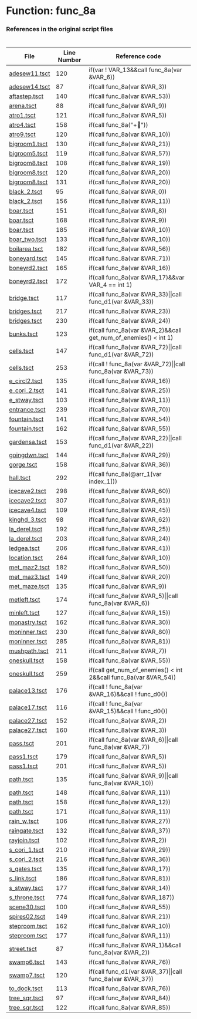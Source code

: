 # Function: func_8a
### References in the original script files

#

| File | Line Number | Reference code |
| --- | --- | --- |
| [adesew11.tsct](../../../out/adesew11.tsct#L120) | 120 | if(var ! VAR_13&&call func_8a(var &VAR_6)) |
| [adesew14.tsct](../../../out/adesew14.tsct#L87) | 87 | if(call func_8a(var &VAR_3)) |
| [aftastep.tsct](../../../out/aftastep.tsct#L140) | 140 | if(call func_8a(var &VAR_53)) |
| [arena.tsct](../../../out/arena.tsct#L88) | 88 | if(call func_8a(var &VAR_9)) |
| [atro1.tsct](../../../out/atro1.tsct#L121) | 121 | if(call func_8a(var &VAR_5)) |
| [atro4.tsct](../../../out/atro4.tsct#L158) | 158 | if(call func_8a("+")) |
| [atro9.tsct](../../../out/atro9.tsct#L120) | 120 | if(call func_8a(var &VAR_10)) |
| [bigroom1.tsct](../../../out/bigroom1.tsct#L130) | 130 | if(call func_8a(var &VAR_21)) |
| [bigroom5.tsct](../../../out/bigroom5.tsct#L119) | 119 | if(call func_8a(var &VAR_57)) |
| [bigroom8.tsct](../../../out/bigroom8.tsct#L108) | 108 | if(call func_8a(var &VAR_19)) |
| [bigroom8.tsct](../../../out/bigroom8.tsct#L120) | 120 | if(call func_8a(var &VAR_20)) |
| [bigroom8.tsct](../../../out/bigroom8.tsct#L131) | 131 | if(call func_8a(var &VAR_20)) |
| [black_2.tsct](../../../out/black_2.tsct#L95) | 95 | if(call func_8a(var &VAR_0)) |
| [black_2.tsct](../../../out/black_2.tsct#L156) | 156 | if(call func_8a(var &VAR_11)) |
| [boar.tsct](../../../out/boar.tsct#L151) | 151 | if(call func_8a(var &VAR_8)) |
| [boar.tsct](../../../out/boar.tsct#L168) | 168 | if(call func_8a(var &VAR_9)) |
| [boar.tsct](../../../out/boar.tsct#L185) | 185 | if(call func_8a(var &VAR_10)) |
| [boar_two.tsct](../../../out/boar_two.tsct#L133) | 133 | if(call func_8a(var &VAR_10)) |
| [boilarea.tsct](../../../out/boilarea.tsct#L182) | 182 | if(call func_8a(var &VAR_56)) |
| [boneyard.tsct](../../../out/boneyard.tsct#L145) | 145 | if(call func_8a(var &VAR_71)) |
| [boneyrd2.tsct](../../../out/boneyrd2.tsct#L165) | 165 | if(call func_8a(var &VAR_16)) |
| [boneyrd2.tsct](../../../out/boneyrd2.tsct#L172) | 172 | if(call func_8a(var &VAR_17)&&var VAR_4 == int 1) |
| [bridge.tsct](../../../out/bridge.tsct#L117) | 117 | if(call func_8a(var &VAR_33)\|\|call func_d1(var &VAR_33)) |
| [bridges.tsct](../../../out/bridges.tsct#L217) | 217 | if(call func_8a(var &VAR_23)) |
| [bridges.tsct](../../../out/bridges.tsct#L230) | 230 | if(call func_8a(var &VAR_24)) |
| [bunks.tsct](../../../out/bunks.tsct#L123) | 123 | if(call func_8a(var &VAR_2)&&call get_num_of_enemies() < int 1) |
| [cells.tsct](../../../out/cells.tsct#L147) | 147 | if(call func_8a(var &VAR_72)\|\|call func_d1(var &VAR_72)) |
| [cells.tsct](../../../out/cells.tsct#L253) | 253 | if(call ! func_8a(var &VAR_72)\|\|call func_8a(var &VAR_73)) |
| [e_circl2.tsct](../../../out/e_circl2.tsct#L135) | 135 | if(call func_8a(var &VAR_16)) |
| [e_cori_2.tsct](../../../out/e_cori_2.tsct#L141) | 141 | if(call func_8a(var &VAR_25)) |
| [e_stway.tsct](../../../out/e_stway.tsct#L103) | 103 | if(call func_8a(var &VAR_11)) |
| [entrance.tsct](../../../out/entrance.tsct#L239) | 239 | if(call func_8a(var &VAR_70)) |
| [fountain.tsct](../../../out/fountain.tsct#L141) | 141 | if(call func_8a(var &VAR_54)) |
| [fountain.tsct](../../../out/fountain.tsct#L162) | 162 | if(call func_8a(var &VAR_55)) |
| [gardensa.tsct](../../../out/gardensa.tsct#L153) | 153 | if(call func_8a(var &VAR_22)\|\|call func_d1(var &VAR_22)) |
| [goingdwn.tsct](../../../out/goingdwn.tsct#L144) | 144 | if(call func_8a(var &VAR_29)) |
| [gorge.tsct](../../../out/gorge.tsct#L158) | 158 | if(call func_8a(var &VAR_36)) |
| [hall.tsct](../../../out/hall.tsct#L292) | 292 | if(call func_8a(@arr_1[var index_1])) |
| [icecave2.tsct](../../../out/icecave2.tsct#L298) | 298 | if(call func_8a(var &VAR_60)) |
| [icecave2.tsct](../../../out/icecave2.tsct#L307) | 307 | if(call func_8a(var &VAR_61)) |
| [icecave4.tsct](../../../out/icecave4.tsct#L109) | 109 | if(call func_8a(var &VAR_45)) |
| [kinghd_3.tsct](../../../out/kinghd_3.tsct#L98) | 98 | if(call func_8a(var &VAR_62)) |
| [la_derel.tsct](../../../out/la_derel.tsct#L192) | 192 | if(call func_8a(var &VAR_25)) |
| [la_derel.tsct](../../../out/la_derel.tsct#L203) | 203 | if(call func_8a(var &VAR_24)) |
| [ledgea.tsct](../../../out/ledgea.tsct#L206) | 206 | if(call func_8a(var &VAR_41)) |
| [location.tsct](../../../out/location.tsct#L264) | 264 | if(call func_8a(var &VAR_10)) |
| [met_maz2.tsct](../../../out/met_maz2.tsct#L182) | 182 | if(call func_8a(var &VAR_50)) |
| [met_maz3.tsct](../../../out/met_maz3.tsct#L149) | 149 | if(call func_8a(var &VAR_20)) |
| [met_maze.tsct](../../../out/met_maze.tsct#L135) | 135 | if(call func_8a(var &VAR_9)) |
| [metleft.tsct](../../../out/metleft.tsct#L174) | 174 | if(call func_8a(var &VAR_5)\|\|call func_8a(var &VAR_6)) |
| [minleft.tsct](../../../out/minleft.tsct#L127) | 127 | if(call func_8a(var &VAR_15)) |
| [monastry.tsct](../../../out/monastry.tsct#L162) | 162 | if(call func_8a(var &VAR_30)) |
| [moninner.tsct](../../../out/moninner.tsct#L230) | 230 | if(call func_8a(var &VAR_80)) |
| [moninner.tsct](../../../out/moninner.tsct#L285) | 285 | if(call func_8a(var &VAR_81)) |
| [mushpath.tsct](../../../out/mushpath.tsct#L211) | 211 | if(call func_8a(var &VAR_7)) |
| [oneskull.tsct](../../../out/oneskull.tsct#L158) | 158 | if(call func_8a(var &VAR_55)) |
| [oneskull.tsct](../../../out/oneskull.tsct#L259) | 259 | if(call get_num_of_enemies() < int 2&&call func_8a(var &VAR_54)) |
| [palace13.tsct](../../../out/palace13.tsct#L176) | 176 | if(call ! func_8a(var &VAR_16)&&call ! func_d0()) |
| [palace17.tsct](../../../out/palace17.tsct#L116) | 116 | if(call ! func_8a(var &VAR_15)&&call ! func_d0()) |
| [palace27.tsct](../../../out/palace27.tsct#L152) | 152 | if(call func_8a(var &VAR_2)) |
| [palace27.tsct](../../../out/palace27.tsct#L160) | 160 | if(call func_8a(var &VAR_3)) |
| [pass.tsct](../../../out/pass.tsct#L201) | 201 | if(call func_8a(var &VAR_6)\|\|call func_8a(var &VAR_7)) |
| [pass1.tsct](../../../out/pass1.tsct#L179) | 179 | if(call func_8a(var &VAR_5)) |
| [pass1.tsct](../../../out/pass1.tsct#L201) | 201 | if(call func_8a(var &VAR_5)) |
| [path.tsct](../../../out/path.tsct#L135) | 135 | if(call func_8a(var &VAR_9)\|\|call func_8a(var &VAR_10)) |
| [path.tsct](../../../out/path.tsct#L148) | 148 | if(call func_8a(var &VAR_11)) |
| [path.tsct](../../../out/path.tsct#L158) | 158 | if(call func_8a(var &VAR_12)) |
| [path.tsct](../../../out/path.tsct#L171) | 171 | if(call func_8a(var &VAR_11)) |
| [rain_w.tsct](../../../out/rain_w.tsct#L106) | 106 | if(call func_8a(var &VAR_27)) |
| [raingate.tsct](../../../out/raingate.tsct#L132) | 132 | if(call func_8a(var &VAR_37)) |
| [rayjoin.tsct](../../../out/rayjoin.tsct#L102) | 102 | if(call func_8a(var &VAR_2)) |
| [s_cori_1.tsct](../../../out/s_cori_1.tsct#L210) | 210 | if(call func_8a(var &VAR_29)) |
| [s_cori_2.tsct](../../../out/s_cori_2.tsct#L216) | 216 | if(call func_8a(var &VAR_36)) |
| [s_gates.tsct](../../../out/s_gates.tsct#L135) | 135 | if(call func_8a(var &VAR_17)) |
| [s_link.tsct](../../../out/s_link.tsct#L186) | 186 | if(call func_8a(var &VAR_81)) |
| [s_stway.tsct](../../../out/s_stway.tsct#L177) | 177 | if(call func_8a(var &VAR_14)) |
| [s_throne.tsct](../../../out/s_throne.tsct#L774) | 774 | if(call func_8a(var &VAR_187)) |
| [scene30.tsct](../../../out/scene30.tsct#L100) | 100 | if(call func_8a(var &VAR_55)) |
| [spires02.tsct](../../../out/spires02.tsct#L149) | 149 | if(call func_8a(var &VAR_21)) |
| [steproom.tsct](../../../out/steproom.tsct#L162) | 162 | if(call func_8a(var &VAR_10)) |
| [steproom.tsct](../../../out/steproom.tsct#L177) | 177 | if(call func_8a(var &VAR_11)) |
| [street.tsct](../../../out/street.tsct#L87) | 87 | if(call func_8a(var &VAR_1)&&call func_8a(var &VAR_2)) |
| [swamp6.tsct](../../../out/swamp6.tsct#L143) | 143 | if(call func_8a(var &VAR_76)) |
| [swamp7.tsct](../../../out/swamp7.tsct#L120) | 120 | if(call func_d1(var &VAR_37)\|\|call func_8a(var &VAR_37)) |
| [to_dock.tsct](../../../out/to_dock.tsct#L113) | 113 | if(call func_8a(var &VAR_76)) |
| [tree_sqr.tsct](../../../out/tree_sqr.tsct#L97) | 97 | if(call func_8a(var &VAR_84)) |
| [tree_sqr.tsct](../../../out/tree_sqr.tsct#L122) | 122 | if(call func_8a(var &VAR_85)) |
